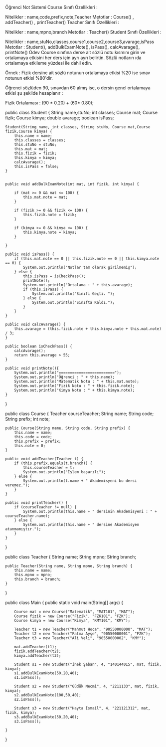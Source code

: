 Öğrenci Not Sistemi
Course Sınıfı Özellikleri :

Nitelikler : name,code,prefix,note,Teacher
Metotlar : Course() , addTeacher() , printTeacher()
Teacher Sınıfı Özellikleri :

Nitelikler : name,mpno,branch
Metotlar : Teacher()
Student Sınıfı Özellikleri :

Nitelikler : name,stuNo,classes,course1,course2,course3,avarage,isPass
Metotlar : Student(), addBulkExamNote(), isPass(), calcAvarage(), printNote()
Ödev
Course sınıfına derse ait sözlü notu kısmını girin ve ortalamaya etkisini her ders için ayrı ayrı belirtin. Sözlü notların ıda ortalamaya etkileme yüzdesi ile dahil edin.

Örnek : Fizik dersine ait sözlü notunun ortalamaya etkisi %20 ise sınav notunun etkisi %80'dir.

Öğrenci sözlüden 90, sınavdan 60 almış ise, o dersin genel ortalamaya etkisi şu şekilde hesaplanır :

Fizik Ortalaması : (90 * 0.20) + (60* 0.80);

public class Student {
String name,stuNo;
int classes;
Course mat;
Course fizik;
Course kimya;
double avarage;
boolean isPass;


    Student(String name, int classes, String stuNo, Course mat,Course fizik,Course kimya) {
        this.name = name;
        this.classes = classes;
        this.stuNo = stuNo;
        this.mat = mat;
        this.fizik = fizik;
        this.kimya = kimya;
        calcAvarage();
        this.isPass = false;
    }


    public void addBulkExamNote(int mat, int fizik, int kimya) {

        if (mat >= 0 && mat <= 100) {
            this.mat.note = mat;
        }

        if (fizik >= 0 && fizik <= 100) {
            this.fizik.note = fizik;
        }

        if (kimya >= 0 && kimya <= 100) {
            this.kimya.note = kimya;
        }

    }

    public void isPass() {
        if (this.mat.note == 0 || this.fizik.note == 0 || this.kimya.note == 0) {
            System.out.println("Notlar tam olarak girilmemiş");
        } else {
            this.isPass = isCheckPass();
            printNote();
            System.out.println("Ortalama : " + this.avarage);
            if (this.isPass) {
                System.out.println("Sınıfı Geçti. ");
            } else {
                System.out.println("Sınıfta Kaldı.");
            }
        }
    }

    public void calcAvarage() {
        this.avarage = (this.fizik.note + this.kimya.note + this.mat.note) / 3;
    }

    public boolean isCheckPass() {
        calcAvarage();
        return this.avarage > 55;
    }

    public void printNote(){
        System.out.println("=========================");
        System.out.println("Öğrenci : " + this.name);
        System.out.println("Matematik Notu : " + this.mat.note);
        System.out.println("Fizik Notu : " + this.fizik.note);
        System.out.println("Kimya Notu : " + this.kimya.note);
    }

}


public class Course {
Teacher courseTeacher;
String name;
String code;
String prefix;
int note;

    public Course(String name, String code, String prefix) {
        this.name = name;
        this.code = code;
        this.prefix = prefix;
        this.note = 0;
    }

    public void addTeacher(Teacher t) {
        if (this.prefix.equals(t.branch)) {
            this.courseTeacher = t;
            System.out.println("İşlem başarılı");
        } else {
            System.out.println(t.name + " Akademisyeni bu dersi veremez.");
        }
    }

    public void printTeacher() {
        if (courseTeacher != null) {
            System.out.println(this.name + " dersinin Akademisyeni : " + courseTeacher.name);
        } else {
            System.out.println(this.name + " dersine Akademisyen atanmamıştır.");
        }
    }
}


public class Teacher {
String name;
String mpno;
String branch;

    public Teacher(String name, String mpno, String branch) {
        this.name = name;
        this.mpno = mpno;
        this.branch = branch;
    }

}


public class Main {
public static void main(String[] args) {

        Course mat = new Course("Matematik", "MAT101", "MAT");
        Course fizik = new Course("Fizik", "FZK101", "FZK");
        Course kimya = new Course("Kimya", "KMY101", "KMY");

        Teacher t1 = new Teacher("Mahmut Hoca", "90550000000", "MAT");
        Teacher t2 = new Teacher("Fatma Ayşe", "90550000001", "FZK");
        Teacher t3 = new Teacher("Ali Veli", "90550000002", "KMY");

        mat.addTeacher(t1);
        fizik.addTeacher(t2);
        kimya.addTeacher(t3);

        Student s1 = new Student("İnek Şaban", 4, "140144015", mat, fizik, kimya);
        s1.addBulkExamNote(50,20,40);
        s1.isPass();

        Student s2 = new Student("Güdük Necmi", 4, "2211133", mat, fizik, kimya);
        s2.addBulkExamNote(100,50,40);
        s2.isPass();

        Student s3 = new Student("Hayta İsmail", 4, "221121312", mat, fizik, kimya);
        s3.addBulkExamNote(50,20,40);
        s3.isPass();

    }
}